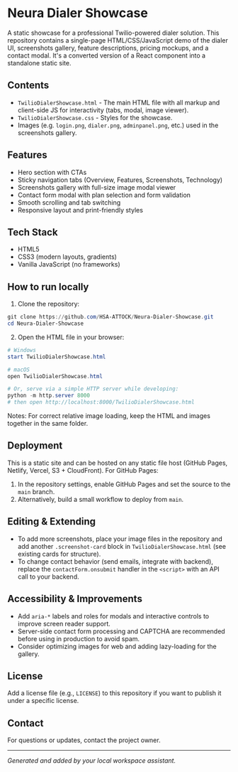 # Neura Dialer Showcase

A static showcase for a professional Twilio-powered dialer solution. This repository contains a single-page HTML/CSS/JavaScript demo of the dialer UI, screenshots gallery, feature descriptions, pricing mockups, and a contact modal. It's a converted version of a React component into a standalone static site.

## Contents

- `TwilioDialerShowcase.html` - The main HTML file with all markup and client-side JS for interactivity (tabs, modal, image viewer).
- `TwilioDialerShowcase.css` - Styles for the showcase.
- Images (e.g. `login.png`, `dialer.png`, `adminpanel.png`, etc.) used in the screenshots gallery.

## Features

- Hero section with CTAs
- Sticky navigation tabs (Overview, Features, Screenshots, Technology)
- Screenshots gallery with full-size image modal viewer
- Contact form modal with plan selection and form validation
- Smooth scrolling and tab switching
- Responsive layout and print-friendly styles

## Tech Stack

- HTML5
- CSS3 (modern layouts, gradients)
- Vanilla JavaScript (no frameworks)

## How to run locally

1. Clone the repository:

```powershell
git clone https://github.com/HSA-ATTOCK/Neura-Dialer-Showcase.git
cd Neura-Dialer-Showcase
```

2. Open the HTML file in your browser:

```powershell
# Windows
start TwilioDialerShowcase.html

# macOS
open TwilioDialerShowcase.html

# Or, serve via a simple HTTP server while developing:
python -m http.server 8000
# then open http://localhost:8000/TwilioDialerShowcase.html
```

Notes: For correct relative image loading, keep the HTML and images together in the same folder.

## Deployment

This is a static site and can be hosted on any static file host (GitHub Pages, Netlify, Vercel, S3 + CloudFront). For GitHub Pages:

1. In the repository settings, enable GitHub Pages and set the source to the `main` branch.
2. Alternatively, build a small workflow to deploy from `main`.

## Editing & Extending

- To add more screenshots, place your image files in the repository and add another `.screenshot-card` block in `TwilioDialerShowcase.html` (see existing cards for structure).
- To change contact behavior (send emails, integrate with backend), replace the `contactForm.onsubmit` handler in the `<script>` with an API call to your backend.

## Accessibility & Improvements

- Add `aria-*` labels and roles for modals and interactive controls to improve screen reader support.
- Server-side contact form processing and CAPTCHA are recommended before using in production to avoid spam.
- Consider optimizing images for web and adding lazy-loading for the gallery.

## License

Add a license file (e.g., `LICENSE`) to this repository if you want to publish it under a specific license.

## Contact

For questions or updates, contact the project owner.

---

*Generated and added by your local workspace assistant.*
